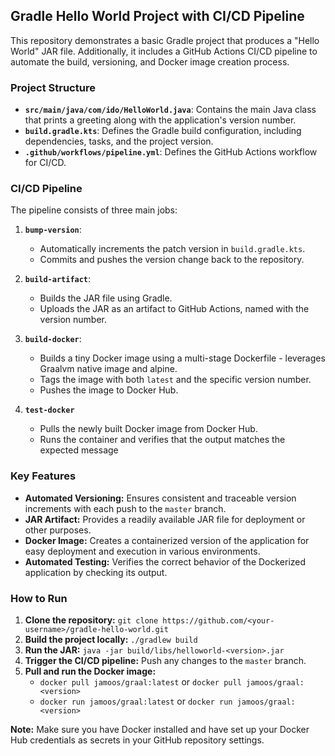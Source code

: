 ## Gradle Hello World Project with CI/CD Pipeline

This repository demonstrates a basic Gradle project that produces a "Hello World" JAR file. Additionally, it includes a GitHub Actions CI/CD pipeline to automate the build, versioning, and Docker image creation process.

### Project Structure

*   **`src/main/java/com/ido/HelloWorld.java`**: Contains the main Java class that prints a greeting along with the application's version number.
*   **`build.gradle.kts`**: Defines the Gradle build configuration, including dependencies, tasks, and the project version.
*   **`.github/workflows/pipeline.yml`**: Defines the GitHub Actions workflow for CI/CD.

### CI/CD Pipeline

The pipeline consists of three main jobs:

1.  **`bump-version`**: 
    *   Automatically increments the patch version in `build.gradle.kts`.
    *   Commits and pushes the version change back to the repository.

2.  **`build-artifact`**:
    *   Builds the JAR file using Gradle.
    *   Uploads the JAR as an artifact to GitHub Actions, named with the version number.

3.  **`build-docker`**:
    *   Builds a tiny Docker image using a multi-stage Dockerfile - leverages Graalvm native image and alpine.
    *   Tags the image with both `latest` and the specific version number.
    *   Pushes the image to Docker Hub.

4.  **`test-docker`**
    *   Pulls the newly built Docker image from Docker Hub.
    *   Runs the container and verifies that the output matches the expected message


### Key Features

*   **Automated Versioning:** Ensures consistent and traceable version increments with each push to the `master` branch.
*   **JAR Artifact:** Provides a readily available JAR file for deployment or other purposes.
*   **Docker Image:** Creates a containerized version of the application for easy deployment and execution in various environments.
*   **Automated Testing:** Verifies the correct behavior of the Dockerized application by checking its output.

### How to Run

1.  **Clone the repository:** `git clone https://github.com/<your-username>/gradle-hello-world.git`
2.  **Build the project locally:** `./gradlew build`
3.  **Run the JAR:** `java -jar build/libs/helloworld-<version>.jar`
4.  **Trigger the CI/CD pipeline:** Push any changes to the `master` branch.
5.  **Pull and run the Docker image:** 
    *   `docker pull jamoos/graal:latest` or `docker pull jamoos/graal:<version>`
    *   `docker run jamoos/graal:latest` or `docker run jamoos/graal:<version>`

**Note:** Make sure you have Docker installed and have set up your Docker Hub credentials as secrets in your GitHub repository settings.

